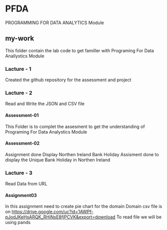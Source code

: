 # PFDA
PROGRAMMING FOR DATA ANALYTICS Module

## my-work
This folder contain the lab code to get familler with Programing For Data Anallystics Module

### Lacture - 1
Created the github repository for the assessment and project

### Lacture - 2
Read and Write the JSON and CSV file
#### Assessment-01
This Folder is to complet the assesment to get the understanding of Programing For Data Analystics Module
#### Assessment-02
Assignment done Display Northen Ireland Bank Holiday
Assisment done to display the Unique Bank Holiday in Northen Ireland


### Lacture - 3
Read Data from URL
#### Assignment03
In this assignment need to create pie chart for the domain 
Domain csv file is on https://drive.google.com/uc?id=1AWPf-pJodJKeHsARQK_RHiNsE8fjPCVK&export=download
To read file we will be using pands
